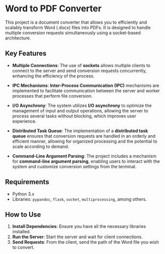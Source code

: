 # Word to PDF Converter

This project is a document converter that allows you to efficiently and scalably transform Word (.docx) files into PDFs. It is designed to handle multiple conversion requests simultaneously using a socket-based architecture.

## Key Features

- **Multiple Connections**: The use of **sockets** allows multiple clients to connect to the server and send conversion requests concurrently, enhancing the efficiency of the process.

- **IPC Mechanisms**: **Inter-Process Communication (IPC)** mechanisms are implemented to facilitate communication between the server and worker processes that perform file conversion.

- **I/O Asynchrony**: The system utilizes **I/O asynchrony** to optimize the management of input and output operations, allowing the server to process several tasks without blocking, which improves user experience.

- **Distributed Task Queue**: The implementation of a **distributed task queue** ensures that conversion requests are handled in an orderly and efficient manner, allowing for organized processing and the potential to scale according to demand.

- **Command-Line Argument Parsing**: The project includes a mechanism for **command-line argument parsing**, enabling users to interact with the system and customize conversion settings from the terminal.

## Requirements

- Python 3.x
- Libraries: `pypandoc`, `flask`, `socket`, `multiprocessing`, among others.

## How to Use

1. **Install Dependencies**: Ensure you have all the necessary libraries installed.
2. **Run the Server**: Start the server and wait for client connections.
3. **Send Requests**: From the client, send the path of the Word file you wish to convert.

